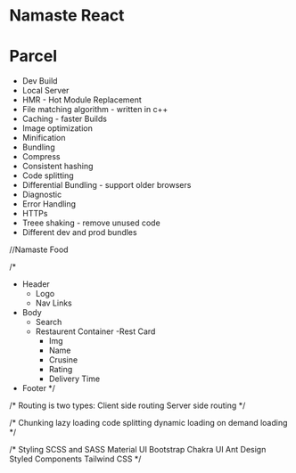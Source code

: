 # Namaste React

# Parcel
- Dev Build
- Local Server
- HMR - Hot Module Replacement
- File matching algorithm - written in c++
- Caching - faster Builds
- Image optimization
- Minification
- Bundling
- Compress
- Consistent hashing
- Code splitting
- Differential Bundling - support older browsers
- Diagnostic
- Error Handling
- HTTPs
- Treee shaking - remove unused code
- Different dev and prod bundles

//Namaste Food

/*
- Header
  - Logo
  - Nav Links
- Body
  - Search
  - Restaurent Container
    -Rest Card
      - Img
      - Name
      - Crusine
      - Rating
      - Delivery Time
- Footer
*/

/*
Routing is two types:
Client side routing
Server side routing
*/


/*
Chunking
lazy loading
code splitting
dynamic loading
on demand loading
*/

/* Styling
SCSS and SASS
Material UI
Bootstrap
Chakra UI
Ant Design
Styled Components
Tailwind CSS
*/
